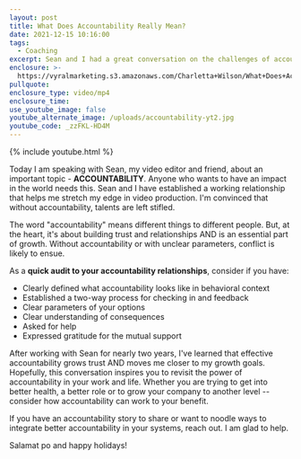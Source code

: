 ```yaml
---
layout: post
title: What Does Accountability Really Mean?
date: 2021-12-15 10:16:00
tags:
  - Coaching
excerpt: Sean and I had a great conversation on the challenges of accountability.
enclosure: >-
  https://vyralmarketing.s3.amazonaws.com/Charletta+Wilson/What+Does+Accountability+Mean_.mp4
pullquote:
enclosure_type: video/mp4
enclosure_time:
use_youtube_image: false
youtube_alternate_image: /uploads/accountability-yt2.jpg
youtube_code: _zzFKL-HD4M
---
```

{% include youtube.html %}

Today I am speaking with Sean, my video editor and friend, about an important topic -&nbsp;**ACCOUNTABILITY**. Anyone who wants to have an impact in the world needs this. Sean and I have established a working relationship that helps me stretch my edge in video production. I'm convinced that without accountability, talents are left stifled.

The word "accountability" means different things to different people. But, at the heart, it's about building trust and relationships AND is an essential part of growth. Without accountability or with unclear parameters, conflict is likely to ensue.

As a&nbsp;**quick audit to your accountability relationships**, consider if you have:

* Clearly defined what accountability looks like in behavioral context&nbsp;
* Established a two-way process for checking in and feedback
* Clear parameters of your options
* Clear understanding of consequences
* Asked for help
* Expressed gratitude for the mutual support

After working with Sean for nearly two years, I've learned that effective accountability grows trust AND moves me closer to my growth goals. Hopefully, this conversation inspires you to revisit the power of accountability in your work and life. Whether you are trying to get into better health, a better role or to grow your company to another level -- consider how accountability can work to your benefit.&nbsp;&nbsp;

If you have an accountability story to share or want to noodle ways to integrate better accountability in your systems, reach out. I am glad to help.

Salamat po and happy holidays\!
